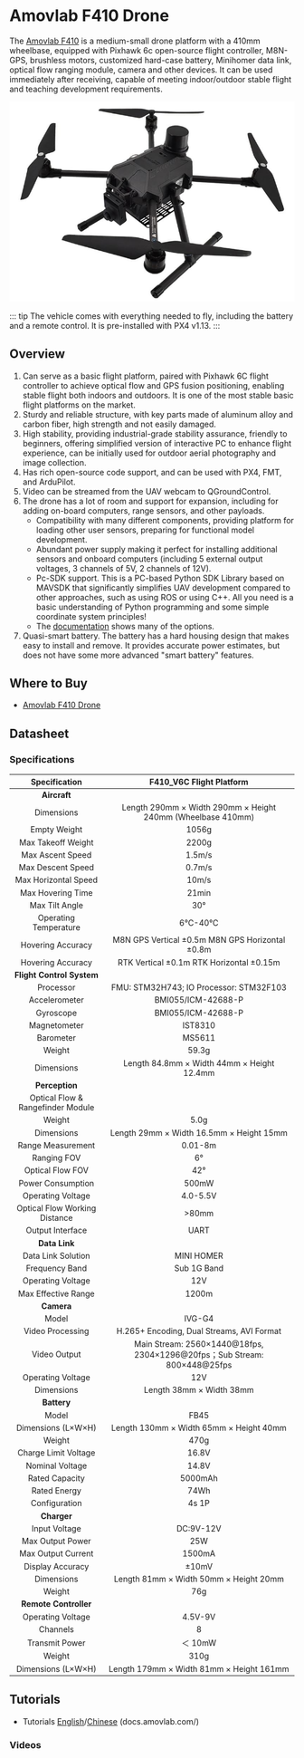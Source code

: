 # Amovlab F410 Drone

The [Amovlab F410](https://amovlab.com/product/detail?pid=32) is a medium-small drone platform with a 410mm wheelbase, equipped with Pixhawk 6c open-source flight controller, M8N-GPS, brushless motors, customized hard-case battery, Minihomer data link, optical flow ranging module, camera and other devices.
It can be used immediately after receiving, capable of meeting indoor/outdoor stable flight and teaching development requirements.

![Amovlab f410 Hero Image](../../assets/airframes/multicopter/amovlab_f410/hero.jpg)

::: tip
The vehicle comes with everything needed to fly, including the battery and a remote control.
It is pre-installed with PX4 v1.13.
:::

## Overview

1. Can serve as a basic flight platform, paired with Pixhawk 6C flight controller to achieve optical flow and GPS fusion positioning, enabling stable flight both indoors and outdoors.
   It is one of the most stable basic flight platforms on the market.
2. Sturdy and reliable structure, with key parts made of aluminum alloy and carbon fiber, high strength and not easily damaged.
3. High stability, providing industrial-grade stability assurance, friendly to beginners, offering simplified version of interactive PC to enhance flight experience, can be initially used for outdoor aerial photography and image collection.
4. Has rich open-source code support, and can be used with PX4, FMT, and ArduPilot.
5. Video can be streamed from the UAV webcam to QGroundControl.
6. The drone has a lot of room and support for expansion, including for adding on-board computers, range sensors, and other payloads.
   - Compatibility with many different components, providing platform for loading other user sensors, preparing for functional model development.
   - Abundant power supply making it perfect for installing additional sensors and onboard computers (including 5 external output voltages, 3 channels of 5V, 2 channels of 12V).
   - Pc-SDK support.
     This is a PC-based Python SDK Library based on MAVSDK that significantly simplifies UAV development compared to other approaches, such as using ROS or using C++. All you need is a basic understanding of Python programming and some simple coordinate system principles!
   - The [documentation](https://docs.amovlab.com/f450-v6c-wiki/#/en/) shows many of the options.
7. Quasi-smart battery. The battery has a hard housing design that makes easy to install and remove.
   It provides accurate power estimates, but does not have some more advanced "smart battery" features.

## Where to Buy

- [Amovlab F410 Drone](https://amovlab.com/product/detail?pid=32)

## Datasheet

### Specifications

|           Specification           |                         F410_V6C Flight Platform                         |
| :-------------------------------: | :----------------------------------------------------------------------: |
|           **Aircraft**            |                                                                          |
|            Dimensions             |       Length 290mm × Width 290mm × Height 240mm (Wheelbase 410mm)        |
|           Empty Weight            |                                  1056g                                   |
|        Max Takeoff Weight         |                                  2200g                                   |
|         Max Ascent Speed          |                                  1.5m/s                                  |
|         Max Descent Speed         |                                  0.7m/s                                  |
|       Max Horizontal Speed        |                                  10m/s                                   |
|         Max Hovering Time         |                                  21min                                   |
|          Max Tilt Angle           |                                   30°                                    |
|       Operating Temperature       |                                  6℃-40℃                                  |
|         Hovering Accuracy         |             M8N GPS Vertical ±0.5m M8N GPS Horizontal ±0.8m              |
|         Hovering Accuracy         |                 RTK Vertical ±0.1m RTK Horizontal ±0.15m                 |
|     **Flight Control System**     |                                                                          |
|             Processor             |                 FMU: STM32H743; IO Processor: STM32F103                  |
|           Accelerometer           |                            BMI055/ICM-42688-P                            |
|             Gyroscope             |                            BMI055/ICM-42688-P                            |
|           Magnetometer            |                                 IST8310                                  |
|             Barometer             |                                  MS5611                                  |
|              Weight               |                                  59.3g                                   |
|            Dimensions             |                Length 84.8mm × Width 44mm × Height 12.4mm                |
|          **Perception**           |                                                                          |
| Optical Flow & Rangefinder Module |                                                                          |
|              Weight               |                                   5.0g                                   |
|            Dimensions             |                 Length 29mm × Width 16.5mm × Height 15mm                 |
|         Range Measurement         |                                 0.01-8m                                  |
|            Ranging FOV            |                                    6°                                    |
|         Optical Flow FOV          |                                   42°                                    |
|         Power Consumption         |                                  500mW                                   |
|         Operating Voltage         |                                 4.0-5.5V                                 |
|   Optical Flow Working Distance   |                                  >80mm                                   |
|         Output Interface          |                                   UART                                   |
|           **Data Link**           |                                                                          |
|        Data Link Solution         |                                MINI HOMER                                |
|          Frequency Band           |                               Sub 1G Band                                |
|         Operating Voltage         |                                   12V                                    |
|        Max Effective Range        |                                  1200m                                   |
|            **Camera**             |                                                                          |
|               Model               |                                  IVG-G4                                  |
|         Video Processing          |                H.265+ Encoding, Dual Streams, AVI Format                 |
|           Video Output            | Main Stream: 2560×1440@18fps, 2304×1296@20fps；Sub Stream: 800×448@25fps |
|         Operating Voltage         |                                   12V                                    |
|            Dimensions             |                         Length 38mm × Width 38mm                         |
|            **Battery**            |                                                                          |
|               Model               |                                   FB45                                   |
|        Dimensions (L×W×H)         |                 Length 130mm × Width 65mm × Height 40mm                  |
|              Weight               |                                   470g                                   |
|       Charge Limit Voltage        |                                  16.8V                                   |
|          Nominal Voltage          |                                  14.8V                                   |
|          Rated Capacity           |                                 5000mAh                                  |
|           Rated Energy            |                                   74Wh                                   |
|           Configuration           |                                  4s 1P                                   |
|            **Charger**            |                                                                          |
|           Input Voltage           |                                DC:9V-12V                                 |
|         Max Output Power          |                                   25W                                    |
|        Max Output Current         |                                  1500mA                                  |
|         Display Accuracy          |                                  ±10mV                                   |
|            Dimensions             |                  Length 81mm × Width 50mm × Height 20mm                  |
|              Weight               |                                   76g                                    |
|       **Remote Controller**       |                                                                          |
|         Operating Voltage         |                                 4.5V-9V                                  |
|             Channels              |                                    8                                     |
|          Transmit Power           |                                 ＜ 10mW                                  |
|              Weight               |                                   310g                                   |
|        Dimensions (L×W×H)         |                 Length 179mm × Width 81mm × Height 161mm                 |

## Tutorials

- Tutorials [English](https://docs.amovlab.com/f450-v6c-wiki/#/en/)/[Chinese](https://docs.amovlab.com/F450-V6C-wiki/#/src/%E8%A7%84%E6%A0%BC%E5%8F%82%E6%95%B0/%E8%A7%84%E6%A0%BC%E5%8F%82%E6%95%B0) (docs.amovlab.com/)

### Videos

<lite-youtube videoid="RzmI1d5093I" title="F410 Mid-Axis UAVs"/>
